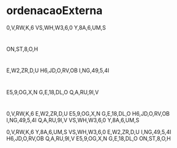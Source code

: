 # ordenacaoExterna

<!-- dispositivo 3 -->
0,V,RW,K,6
VS,WH,W3,6,0
Y,8A,6,UM,S
#
ON,ST,8,O,H
#

<!-- dispotivo 4 -->
E,W2,ZR,D,U
H6,JD,O,RV,OB
I,NG,49,5,4I
#

<!-- dispositivo 5 -->
E5,9,OG,X,N
G,E,18,DL,O
Q,A,RU,9I,V
# 


<!-- Arquivo ordenado -->
0,V,RW,K,6
E,W2,ZR,D,U
E5,9,OG,X,N
G,E,18,DL,O
H6,JD,O,RV,OB
I,NG,49,5,4I
Q,A,RU,9I,V
VS,WH,W3,6,0
Y,8A,6,UM,S


<!-- Original -->
0,V,RW,K,6
Y,8A,6,UM,S
VS,WH,W3,6,0
E,W2,ZR,D,U
I,NG,49,5,4I
H6,JD,O,RV,OB
Q,A,RU,9I,V
E5,9,OG,X,N
G,E,18,DL,O
ON,ST,8,O,H
